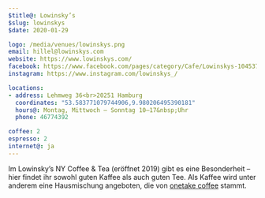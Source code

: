 ```yaml
---
$title@: Lowinsky’s
$slug: lowinskys
$date: 2020-01-29

logo: /media/venues/lowinskys.png
email: hillel@lowinskys.com
website: https://www.lowinskys.com/
facebook: https://www.facebook.com/pages/category/Cafe/Lowinskys-104537934260946
instagram: https://www.instagram.com/lowinskys_/

locations:
- address: Lehmweg 36<br>20251 Hamburg
  coordinates: "53.583771079744906,9.980206495390181"
  hours@: Montag, Mittwoch – Sonntag 10–17&nbsp;Uhr
  phone: 46774392

coffee: 2
espresso: 2
internet@: ja
---
```


Im Lowinsky’s NY Coffee & Tea (eröffnet 2019) gibt es eine Besonderheit – hier findet ihr sowohl guten Kaffee als auch guten Tee. Als Kaffee wird unter anderem eine Hausmischung angeboten, die von [onetake coffee](https://www.onetake.coffee/) stammt.
